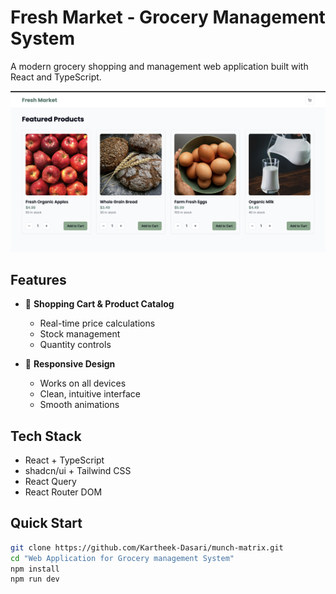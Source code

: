 # Fresh Market - Grocery Management System

A modern grocery shopping and management web application built with React and TypeScript.

![Fresh Market Homepage](https://github.com/Kartheek-Dasari/munch-matrix/blob/main/App%20View.png)

## Features
- 🛒 **Shopping Cart & Product Catalog**
  - Real-time price calculations
  - Stock management
  - Quantity controls

- 📱 **Responsive Design**
  - Works on all devices
  - Clean, intuitive interface
  - Smooth animations

## Tech Stack
- React + TypeScript
- shadcn/ui + Tailwind CSS
- React Query
- React Router DOM

## Quick Start
```bash
git clone https://github.com/Kartheek-Dasari/munch-matrix.git
cd "Web Application for Grocery management System"
npm install
npm run dev
```

